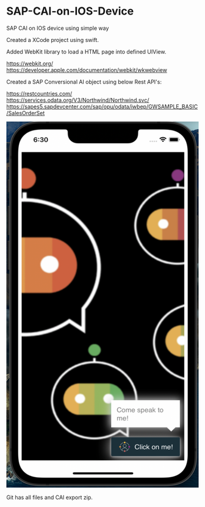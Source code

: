 # SAP-CAI-on-IOS-Device
SAP CAI on IOS device using simple way

Created a XCode project using swift.

Added WebKit library to load a HTML page into defined UIView.

https://webkit.org/
https://developer.apple.com/documentation/webkit/wkwebview

Created a SAP Conversional AI object using below Rest API's:

https://restcountries.com/
https://services.odata.org/V3/Northwind/Northwind.svc/
https://sapes5.sapdevcenter.com/sap/opu/odata/iwbep/GWSAMPLE_BASIC/SalesOrderSet

[![Watch the video](https://github.com/ipravir/SAP-CAI-on-IOS-Device/blob/main/intiallook.png)](https://github.com/ipravir/SAP-CAI-on-IOS-Device/blob/main/Untitled.mp4)

Git has all files and CAI export zip.
